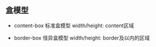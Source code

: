 ## 盒模型
- content-box  标准盒模型 
width/height: content区域

- border-box  怪异盒模型
width/height: border及以内的区域